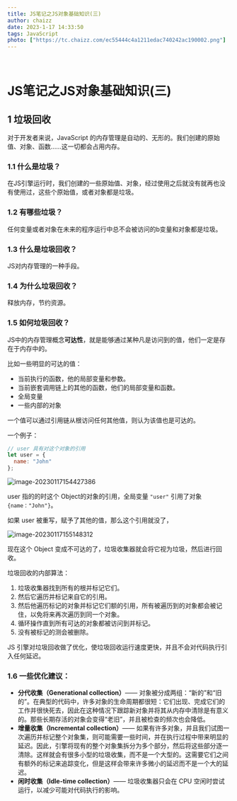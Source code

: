 ```yaml
---
title: JS笔记之JS对象基础知识(三)
author: chaizz
date: 2023-1-17 14:33:50
tags: JavaScript
photo: ["https://tc.chaizz.com/ec55444c4a1211edac740242ac190002.png"]
---
```


​          

<!--more-->

# JS笔记之JS对象基础知识(三)

## 1 垃圾回收

对于开发者来说，JavaScript 的内存管理是自动的、无形的。我们创建的原始值、对象、函数……这一切都会占用内存。

### 1.1 什么是垃圾？

在JS引擎运行时，我们创建的一些原始值、对象，经过使用之后就没有就再也没有使用过，这些个原始值，或者对象都是垃圾。

### 1.2 有哪些垃圾？

任何变量或者对象在未来的程序运行中总不会被访问的b变量和对象都是垃圾。

### 1.3 什么是垃圾回收？

JS对内存管理的一种手段。

### 1.4 为什么垃圾回收？

释放内存，节约资源。

### 1.5 如何垃圾回收？

JS中的内存管理概念**可达性**，就是能够通过某种凡是访问到的值，他们一定是存在于内存中的。

比如一些明显的可达的值：

- 当前执行的函数，他的局部变量和参数。
- 当前嵌套调用链上的其他的函数，他们的局部变量和函数。
- 全局变量
- 一些内部的对象

一个值可以通过引用链从根访问任何其他值，则认为该值也是可达的。

一个例子：

```js
// user 具有对这个对象的引用
let user = {
  name: "John"
};
```

![image-20230117154427386](https://tc.chaizz.com/tc/image-20230117154427386.png)

user 指的的时这个 Object的对象的引用，全局变量 `"user"` 引用了对象 `{name："John"}`。

如果 user 被重写，赋予了其他的值，那么这个引用就没了，

![image-20230117155148312](https://tc.chaizz.com/tc/image-20230117155148312.png)

现在这个 Object 变成不可达的了，垃圾收集器就会将它视为垃圾，然后进行回收。

垃圾回收的内部算法：

1. 垃圾收集器找到所有的根并标记它们。
2. 然后它遍历并标记来自它的引用。
3. 然后他遍历标记的对象并标记它们额的引用，所有被遍历到的对象都会被记住，以免将来再次遍历到同一个对象。
4. 循环操作直到所有可达的对象都被访问到并标记。
5. 没有被标记的测会被删除。

JS 引擎对垃圾回收做了优化，使垃圾回收运行速度更快，并且不会对代码执行引入任何延迟。

### 1.6 一些优化建议：

- **分代收集（Generational collection）**—— 对象被分成两组：“新的”和“旧的”。在典型的代码中，许多对象的生命周期都很短：它们出现、完成它们的工作并很快死去，因此在这种情况下跟踪新对象并将其从内存中清除是有意义的。那些长期存活的对象会变得“老旧”，并且被检查的频次也会降低。
- **增量收集（Incremental collection）**—— 如果有许多对象，并且我们试图一次遍历并标记整个对象集，则可能需要一些时间，并在执行过程中带来明显的延迟。因此，引擎将现有的整个对象集拆分为多个部分，然后将这些部分逐一清除。这样就会有很多小型的垃圾收集，而不是一个大型的。这需要它们之间有额外的标记来追踪变化，但是这样会带来许多微小的延迟而不是一个大的延迟。
- **闲时收集（Idle-time collection）**—— 垃圾收集器只会在 CPU 空闲时尝试运行，以减少可能对代码执行的影响。